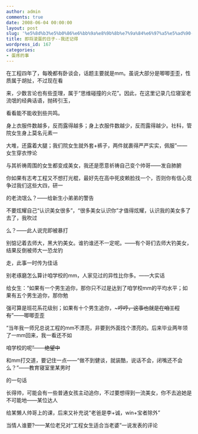 ```yaml
---
author: admin
comments: true
date: 2008-06-04 00:00:00
layout: post
slug: '%e5%8d%b3%e5%b0%86%e6%bb%9a%e8%9b%8b%e7%9a%84%e6%97%a5%e5%ad%90-%e6%88%91%e8%bf%98%e8%ae%b0%e5%be%97'
title: 即将滚蛋的日子--我还记得
wordpress_id: 167
categories:
- 蛋疼的事
---
```


在工程四年了，每晚都有卧谈会，话题主要就是mm。虽说大部分是唧唧歪歪，性质属于胡扯，不过现在看  
  
来，少数言论也有些歪理，属于“思维碰撞的火花”。因此，在这里记录几位寝室老流氓的经典话语，抛砖引玉，  
  
看看能不能收到些共鸣。  
  
身上衣服件数越多，反而露得越多；身上衣服件数越少，反而露得越少。社科，管院女生身上莫名元素一  
  
大堆，还露着大腿；我们院女生就外套+裤子，两件就裹得严严实实，佩服”——女生穿衣悖论  
  
与其祈祷周围的女生都变成美女，我还是愿意祈祷自己变个帅哥——发自肺腑  
  
你如果有志考工程又不想打光棍，最好先在高中死皮赖脸找一个，否则你有信心竞争过我们这些大四，研一  
  
的老流氓么？——给新生小弟弟的警告  
  
不要炫耀自己“认识美女很多”，“很多美女认识你”才值得炫耀，认识我的美女多了去了，我吹过  
  
么？——此人说完即被暴打  
  
别惦记着去师大，黑大钓美女。谁钓谁还不一定呢。——有个哥们去师大钓美女，结果反倒被师大一恐龙钓  
  
走，此事一时传为佳话  
  
别老琢磨怎么算计咱学校的mm，人家见过的异性比你多。——大实话  
  
给女生：“如果有一个男生追你，那你只不过是达到了咱学校mm的平均水平；如果有五个男生追你，那你勉  
  
强可算是班花系花级别；如果有十个男生追你，~~~哼哼，这事也就是在咱工程有~~”——唧唧歪歪  
  
“当年我一师兄总说工程的mm不漂亮，非要到外面找个漂亮的。后来毕业两年领了一mm回来，我一看还不如  
  
咱学校的呢~~”——绝望中~~  
  
和mm打交道，要记住一点——“做不到健谈，就装酷，说话不会，闭嘴还不会么？”——教育寝室里某男时  
  
的一句话  
  
长得帅，可能会有一些普通女孩主动追你，不过要想得到一流美女，你不去追她是不可能地——某位达人  
  
给某懒人帅哥上的课，后来又补充说“老爸是李+诚，win+宝者除外”  
  
当情人谁要?——某位老兄对“工程女生适合当老婆”一说发表的评论  

